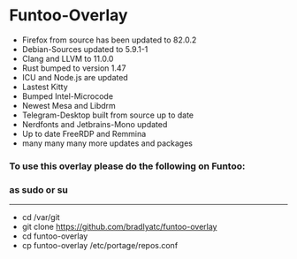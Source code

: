 # Funtoo-Overlay

* Firefox from source has been updated to 82.0.2
* Debian-Sources updated to 5.9.1-1
* Clang and LLVM to 11.0.0
* Rust bumped to version 1.47
* ICU and Node.js are updated
* Lastest Kitty
* Bumped Intel-Microcode
* Newest Mesa and Libdrm
* Telegram-Desktop built from source up to date
* Nerdfonts and Jetbrains-Mono updated
* Up to date FreeRDP and Remmina
* many many many more updates and packages	      

### To use this overlay please do the following on Funtoo:
### as sudo or su

--------------------------------------------------------------------

* cd /var/git
* git clone https://github.com/bradlyatc/funtoo-overlay
* cd funtoo-overlay
* cp funtoo-overlay /etc/portage/repos.conf

